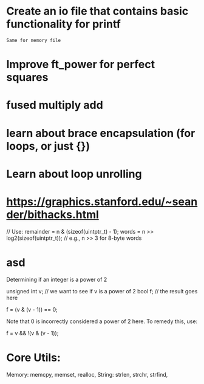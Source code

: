 # Create an io file that contains basic functionality for printf
	Same for memory file

# Improve ft_power for perfect squares

# fused multiply add

# learn about brace encapsulation (for loops, or just {})

# Learn about loop unrolling

# https://graphics.stanford.edu/~seander/bithacks.html

// Use:
remainder = n & (sizeof(uintptr_t) - 1);
words = n >> log2(sizeof(uintptr_t));  // e.g., n >> 3 for 8-byte words

# asd
 Determining if an integer is a power of 2

unsigned int v; // we want to see if v is a power of 2
bool f;         // the result goes here 

f = (v & (v - 1)) == 0;

Note that 0 is incorrectly considered a power of 2 here. To remedy this, use:

f = v && !(v & (v - 1));

# Core Utils:
Memory:	memcpy, memset, realloc, 
String:	strlen, strchr, strfind, 

